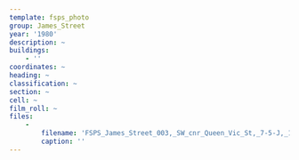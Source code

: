 ```yaml
---
template: fsps_photo
group: James_Street
year: '1980'
description: ~
buildings:
    - ''
coordinates: ~
heading: ~
classification: ~
section: ~
cell: ~
film_roll: ~
files:
    -
        filename: 'FSPS_James_Street_003,_SW_cnr_Queen_Vic_St,_7-5-J,_1980.png'
        caption: ''
---
```

